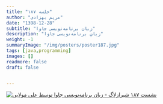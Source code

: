 ```yaml
---
title: "جلسه ۱۸۷"
author: "مریم بهزادی"
date: "1398-12-28"
subtitle: "زبان برنامه‌نویسی جاوا" 
description: "زبان برنامه‌نویسی جاوا"
weight: -1
summaryImage: "/img/posters/poster187.jpg"
tags: [java,programming]
images: []
readmore: false
draft: false


---
```

[![نشست ۱۸۷ شیرازلاگ - زبان برنامه‌نویسی جاوا توسط علی مولایی](/img/posters/poster187.jpg)](/img/posters/poster187.jpg)

